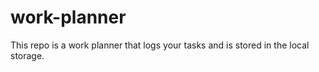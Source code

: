 # work-planner

This repo is a work planner that logs your tasks and is stored in the local storage. 

